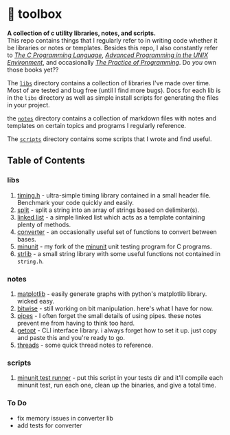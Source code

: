 # 🧰 toolbox

**A collection of c utility libraries, notes, and scripts.**  
This repo contains things that I regularly refer to in writing code whether it be libraries or notes or templates. Besides this repo, I also constantly refer to [*The C Programming Language*](https://www.amazon.com/Programming-Language-2nd-Brian-Kernighan/dp/0131103628), [*Advanced Programming in the UNIX Environment*](https://www.amazon.com/Advanced-Programming-UNIX-Environment-3rd/dp/0321637739/ref=sr_1_1?crid=2NN6COWGMBAIA&dchild=1&keywords=advanced+programming+in+the+unix+environment&qid=1621436787&s=books&sprefix=Advanced+programmin%2Cstripbooks%2C172&sr=1-1), and occasionally [*The Practice of Programming*](https://www.amazon.com/Practice-Programming-Addison-Wesley-Professional-Computing/dp/020161586X/ref=sr_1_1?crid=2YJUQ6BB5LMOP&dchild=1&keywords=the+practice+of+programming&qid=1621436871&s=books&sprefix=the+practice+of+programming%2Cstripbooks%2C286&sr=1-1). Do *you* own those books yet??

The [`libs`](https://github.com/breakthatbass/toolbox/tree/master/libs) directory contains a collection of libraries I've made over time. Most of are tested and bug free (until I find more bugs). Docs for each lib is in the `libs` directory as well as simple install scripts for generating the files in your project.

the [`notes`](https://github.com/breakthatbass/toolbox/tree/master/notes) directory contains a collection of markdown files with notes and templates on certain topics and programs I regularly reference.  

The [`scripts`](https://github.com/breakthatbass/toolbox/tree/master/scripts) directory contains some scripts that I wrote and find useful.

## Table of Contents

### libs
1. [timing.h](https://github.com/breakthatbass/toolbox/tree/master/libs#timingh) - ultra-simple timing library contained in a small header file. Benchmark your code quickly and easily.
2. [split](https://github.com/breakthatbass/toolbox/tree/master/libs#split) - split a string into an array of strings based on delimiter(s).
3. [linked list](https://github.com/breakthatbass/toolbox/tree/master/libs#linked-list) - a simple linked list which acts as a template containing plenty of methods.
4. [converter](https://github.com/breakthatbass/toolbox/tree/master/libs#converter) - an occasionally useful set of functions to convert between bases.
5. [minunit]() - my fork of the [minunit](https://github.com/siu/minunit) unit testing program for C programs.
6. [strlib](https://github.com/breakthatbass/toolbox/tree/master/libs#strlib) - a small string library with some useful functions not contained in `string.h`.
### notes
1. [matplotlib](https://github.com/breakthatbass/toolbox/blob/master/notes/plot.md) - easily generate graphs with python's matplotlib library. wicked easy.
2. [bitwise](https://github.com/breakthatbass/toolbox/blob/master/notes/bitwise.md) - still working on bit manipulation. here's what I have for now.
3. [pipes](https://github.com/breakthatbass/toolbox/blob/master/notes/pipes.md) - I often forget the small details of using pipes. these notes prevent me from having to think too hard.
4. [getopt](https://github.com/breakthatbass/toolbox/blob/master/notes/getopt.md) - CLI interface library. i always forget how to set it up. just copy and paste this and you're ready to go.
5. [threads](https://github.com/breakthatbass/toolbox/blob/master/notes/threads.md) - some quick thread notes to reference.

### scripts
1. [minunit test runner](https://github.com/breakthatbass/toolbox/blob/master/scripts/run_tests.sh) - put this script in your tests dir and it'll compile each minunit test, run each one, clean up the binaries, and give a total time.

### To Do
- fix memory issues in converter lib
- add tests for converter

